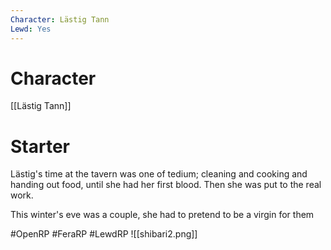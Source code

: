 ```yaml
---
Character: Lästig Tann
Lewd: Yes
---
```

# Character
[[Lästig Tann]]

# Starter
Lästig's time at the tavern was one of tedium; cleaning and cooking and handing out food, until she had her first blood. Then she was put to the real work.

This winter's eve was a couple, she had to pretend to be a virgin for them 

#OpenRP #FeraRP #LewdRP 
![[shibari2.png]]